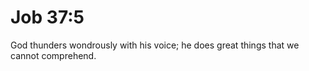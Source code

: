 # Job 37:5

God thunders wondrously with his voice; he does great things that we cannot comprehend.
